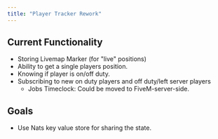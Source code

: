 ```yaml
---
title: "Player Tracker Rework"
---
```


## Current Functionality

* Storing Livemap Marker (for "live" positions)
* Ability to get a single players position.
* Knowing if player is on/off duty.
* Subscribing to new on duty players and off duty/left server players
    * Jobs Timeclock: Could be moved to FiveM-server-side.

## Goals

* Use Nats key value store for sharing the state.
